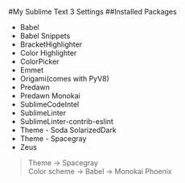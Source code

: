 #My Sublime Text 3 Settings
##Installed Packages
* Babel
* Babel Snippets
* BracketHighlighter
* Color Highlighter
* ColorPicker
* Emmet
* Origami(comes with PyV8)
* Predawn
* Predawn Monokai
* SublimeCodeIntel
* SublimeLinter
* SublimeLinter-contrib-eslint
* Theme - Soda SolarizedDark
* Theme - Spacegray
* Zeus 

> Theme -> Spacegray  
> Color scheme -> Babel -> Monokai Phoenix